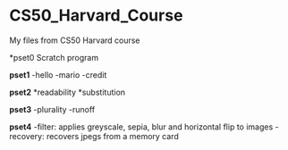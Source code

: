 # CS50_Harvard_Course
My files from CS50 Harvard course

*pset0
Scratch program

**pset1**
-hello
-mario
-credit


**pset2**
*readability
*substitution

**pset3**
-plurality
-runoff

**pset4**
-filter: applies greyscale, sepia, blur and horizontal flip to images
-recovery: recovers jpegs from a memory card
